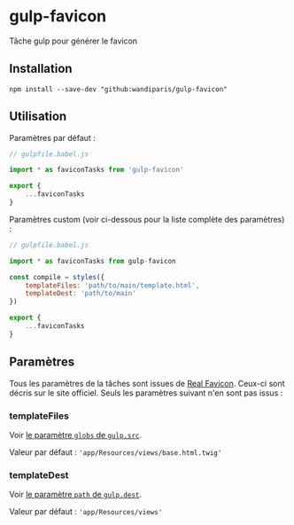 # gulp-favicon

Tâche gulp pour générer le favicon

## Installation

```
npm install --save-dev "github:wandiparis/gulp-favicon"
```

## Utilisation

Paramètres par défaut :

```js
// gulpfile.babel.js

import * as faviconTasks from 'gulp-favicon'

export {
    ...faviconTasks
}
```

Paramètres custom (voir ci-dessous pour la liste complète des paramètres) :

```js
// gulpfile.babel.js

import * as faviconTasks from gulp-favicon

const compile = styles({
    templateFiles: 'path/to/main/template.html',
    templateDest: 'path/to/main'
})

export {
    ...faviconTasks
}
```

## Paramètres

Tous les paramètres de la tâches sont issues de
[Real Favicon](https://realfavicongenerator.net/favicon/gulp). Ceux-ci sont
décris sur le site officiel. Seuls les paramètres suivant n'en sont pas issus :

### templateFiles

Voir [le paramètre `globs` de `gulp.src`](https://github.com/gulpjs/gulp/blob/4.0/docs/API.md#globs).

Valeur par défaut : `'app/Resources/views/base.html.twig'`

### templateDest

Voir [le paramètre `path` de `gulp.dest`](https://github.com/gulpjs/gulp/blob/4.0/docs/API.md#path).

Valeur par défaut : `'app/Resources/views'`
